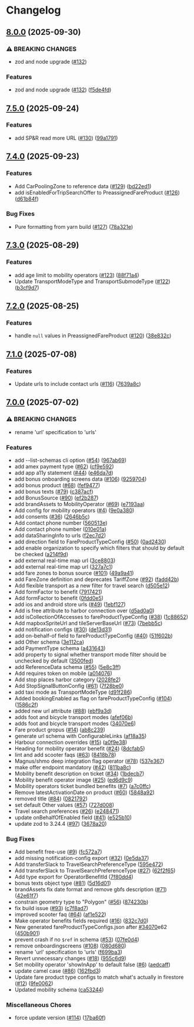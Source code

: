 # Changelog

## [8.0.0](https://github.com/AtB-AS/config-specs/compare/v7.5.0...v8.0.0) (2025-09-30)


### ⚠ BREAKING CHANGES

* zod and node upgrade ([#132](https://github.com/AtB-AS/config-specs/issues/132))

### Features

* zod and node upgrade ([#132](https://github.com/AtB-AS/config-specs/issues/132)) ([f5de4fd](https://github.com/AtB-AS/config-specs/commit/f5de4fd2fcf47b371fd836406e5e74ade82bc0e0))

## [7.5.0](https://github.com/AtB-AS/config-specs/compare/v7.4.0...v7.5.0) (2025-09-24)


### Features

* add SP&R read more URL ([#130](https://github.com/AtB-AS/config-specs/issues/130)) ([99a1791](https://github.com/AtB-AS/config-specs/commit/99a1791552fb58647788111762f4732c27c1968c))

## [7.4.0](https://github.com/AtB-AS/config-specs/compare/v7.3.0...v7.4.0) (2025-09-23)


### Features

* Add CarPoolingZone to reference data ([#129](https://github.com/AtB-AS/config-specs/issues/129)) ([bd22ed1](https://github.com/AtB-AS/config-specs/commit/bd22ed1affd8a2785373ef930327db9b3c979a68))
* add isEnabledForTripSearchOffer to PreassignedFareProduct ([#126](https://github.com/AtB-AS/config-specs/issues/126)) ([d61b84f](https://github.com/AtB-AS/config-specs/commit/d61b84fbb3d2f088055ec676be61ffea3853e781))


### Bug Fixes

* Pure formatting from yarn build ([#127](https://github.com/AtB-AS/config-specs/issues/127)) ([78a321e](https://github.com/AtB-AS/config-specs/commit/78a321e09d337c6c74934fa6a648c5ba73a29a49))

## [7.3.0](https://github.com/AtB-AS/config-specs/compare/v7.2.0...v7.3.0) (2025-08-29)


### Features

* add age limit to mobility operators ([#123](https://github.com/AtB-AS/config-specs/issues/123)) ([88f71a4](https://github.com/AtB-AS/config-specs/commit/88f71a4ae84210b7715223c2fc0b9d9f9ad62fce))
* Update TransportModeType and TransportSubmodeType ([#122](https://github.com/AtB-AS/config-specs/issues/122)) ([b3cf9d7](https://github.com/AtB-AS/config-specs/commit/b3cf9d7da1912720afe4cd45b652d6e904bb6342))

## [7.2.0](https://github.com/AtB-AS/config-specs/compare/v7.1.0...v7.2.0) (2025-08-25)


### Features

* handle `null` values in PreassignedFareProduct ([#120](https://github.com/AtB-AS/config-specs/issues/120)) ([38e832c](https://github.com/AtB-AS/config-specs/commit/38e832c1b775397bf20e9c484616dcced1ff7779))

## [7.1.0](https://github.com/AtB-AS/config-specs/compare/v7.0.0...v7.1.0) (2025-07-08)


### Features

* Update urls to include contact urls ([#116](https://github.com/AtB-AS/config-specs/issues/116)) ([7639a8c](https://github.com/AtB-AS/config-specs/commit/7639a8cb4d77f291be33a72de10d0f80ae4c0fe5))

## [7.0.0](https://github.com/AtB-AS/config-specs/compare/v2.0.0...v7.0.0) (2025-07-02)


### ⚠ BREAKING CHANGES

* rename 'url' specification to 'urls'

### Features

* add --list-schemas cli option ([#54](https://github.com/AtB-AS/config-specs/issues/54)) ([967ab69](https://github.com/AtB-AS/config-specs/commit/967ab69cbb90aa7ab0160efe9cca53498b401aa2))
* add amex payment type ([#62](https://github.com/AtB-AS/config-specs/issues/62)) ([cf9e592](https://github.com/AtB-AS/config-specs/commit/cf9e59213b0e99cdc83e5a136ea4e38436c2135a))
* add app a11y statement ([#44](https://github.com/AtB-AS/config-specs/issues/44)) ([e46da7d](https://github.com/AtB-AS/config-specs/commit/e46da7d859d6a660b74bb7113c4bb3cfb0099823))
* add bonus onboarding screens data ([#106](https://github.com/AtB-AS/config-specs/issues/106)) ([9259704](https://github.com/AtB-AS/config-specs/commit/9259704a81786c21d90d7562d1f9a5b7529c0ee4))
* add bonus product ([#68](https://github.com/AtB-AS/config-specs/issues/68)) ([fef9477](https://github.com/AtB-AS/config-specs/commit/fef94774b3a1cac9f601dd61dd5ea9f472eb97be))
* add bonus texts ([#79](https://github.com/AtB-AS/config-specs/issues/79)) ([c387acf](https://github.com/AtB-AS/config-specs/commit/c387acf93b73bf46e0e7a90b5c6d8aebbe7af051))
* add BonusSource ([#90](https://github.com/AtB-AS/config-specs/issues/90)) ([ef2b287](https://github.com/AtB-AS/config-specs/commit/ef2b28711b2e24a48b8f8ee27ea52ee51cd56c6d))
* add brandAssets to MobilityOperator ([#69](https://github.com/AtB-AS/config-specs/issues/69)) ([e7193aa](https://github.com/AtB-AS/config-specs/commit/e7193aa455b282c5738c0eeb8ff3d2dacf07ae6a))
* Add config for mobility operators ([#4](https://github.com/AtB-AS/config-specs/issues/4)) ([9e0a380](https://github.com/AtB-AS/config-specs/commit/9e0a380bfff26e51106b7f989104ea4d6d8ab03f))
* add consents ([#36](https://github.com/AtB-AS/config-specs/issues/36)) ([2646b5c](https://github.com/AtB-AS/config-specs/commit/2646b5c4469e17937c6bfedd0c0ab889213ec6b7))
* Add contact phone number ([560513e](https://github.com/AtB-AS/config-specs/commit/560513edb6f4abe204c609a9e9afc1348414b6cf))
* Add contact phone number ([010e01a](https://github.com/AtB-AS/config-specs/commit/010e01a5540da127daeecce45d65bc44c6d41ccb))
* add dataSharingInfo to urls ([f2ec7d2](https://github.com/AtB-AS/config-specs/commit/f2ec7d2e8e4c1a4c1ca34c5a5aef431fb7b8461f))
* add direction field to FareProductTypeConfig ([#50](https://github.com/AtB-AS/config-specs/issues/50)) ([0ad2430](https://github.com/AtB-AS/config-specs/commit/0ad243002ac31e32a944725e6bb1f0bd211dbfaf))
* add enable organization to specify which filters that should by default be checked ([a214f9d](https://github.com/AtB-AS/config-specs/commit/a214f9dd216eabd8207fdab229b3b406e14c2da2))
* add external real-time map url ([3ce8803](https://github.com/AtB-AS/config-specs/commit/3ce88033aee2bc4b9b64c07c6209864713d666ad))
* add external real-time map url ([327a7c1](https://github.com/AtB-AS/config-specs/commit/327a7c19fabb1ddeba1f2109088457cb50a6b9e8))
* add fare zones to bonus source ([#101](https://github.com/AtB-AS/config-specs/issues/101)) ([49a9a41](https://github.com/AtB-AS/config-specs/commit/49a9a41d8384ba439b7e996dc47f765660c1de37))
* add FareZone definition and deprecates TariffZone ([#92](https://github.com/AtB-AS/config-specs/issues/92)) ([fadd42b](https://github.com/AtB-AS/config-specs/commit/fadd42bfd67eb785474e3cb01f529d9cb85a739d))
* Add flexible transport as a new filter for travel search ([d505e12](https://github.com/AtB-AS/config-specs/commit/d505e12c8bab610697320ed2f922003d0467f104))
* Add formFactor to benefit ([7917421](https://github.com/AtB-AS/config-specs/commit/791742168c47465edc4f70afaab2656a79fb4196))
* Add formFactor to benefit ([0fdd0e5](https://github.com/AtB-AS/config-specs/commit/0fdd0e5d67f54642eeeb39f9a238b1cbfea09c55))
* add ios and android store urls ([#49](https://github.com/AtB-AS/config-specs/issues/49)) ([1ebf127](https://github.com/AtB-AS/config-specs/commit/1ebf1276463b5baecb84376a2e519183375bc00f))
* Add is free attribute to harbor connection over ([d5ad0a0](https://github.com/AtB-AS/config-specs/commit/d5ad0a0164c666d3412d971b8d12218fa50b9408))
* add isCollectionOfAccesses to fareProductTypeConfig ([#38](https://github.com/AtB-AS/config-specs/issues/38)) ([1c88652](https://github.com/AtB-AS/config-specs/commit/1c88652f1e44fe26b3a5011678ec1a8ad0f649d2))
* Add mapboxSpriteUrl and tileServerBaseUrl ([#73](https://github.com/AtB-AS/config-specs/issues/73)) ([7bebb5c](https://github.com/AtB-AS/config-specs/commit/7bebb5cfe2b05781f726af80683c7b390ae49d34))
* add notification configs ([#30](https://github.com/AtB-AS/config-specs/issues/30)) ([de13d31](https://github.com/AtB-AS/config-specs/commit/de13d31a9a796cb73da163c32d8b45682be9efa0))
* add on-behalf-of field to fareProductTypeConfig ([#40](https://github.com/AtB-AS/config-specs/issues/40)) ([51f602b](https://github.com/AtB-AS/config-specs/commit/51f602bc336ae702ff0c1dc01450f6356576cfd3))
* add Other schema ([3e112ca](https://github.com/AtB-AS/config-specs/commit/3e112cab9dc3675ebf1378abb9b8a40f12eec4bc))
* add PaymentType schema ([a431643](https://github.com/AtB-AS/config-specs/commit/a431643d3c149ba2a7cb9e1f37f58c0018e849a1))
* add property to signal whether transport mode filter should be unchecked by default ([3500fed](https://github.com/AtB-AS/config-specs/commit/3500fed11c6f9adb081093eb147ceed359ed68f4))
* add ReferenceData schema ([#55](https://github.com/AtB-AS/config-specs/issues/55)) ([5e8c3ff](https://github.com/AtB-AS/config-specs/commit/5e8c3ff8e1f6ae96879450ba3aa95da7f3cef62b))
* Add requires token on mobile ([a014076](https://github.com/AtB-AS/config-specs/commit/a01407622871108d603cd567290e4be8d25dfd1b))
* Add stop places harbor category ([2028fe2](https://github.com/AtB-AS/config-specs/commit/2028fe2c0ff7e95111373d4454ba556ff40e63d4))
* Add StopSignalButtonConfig ([#61](https://github.com/AtB-AS/config-specs/issues/61)) ([7f28be0](https://github.com/AtB-AS/config-specs/commit/7f28be093dc6c201c07f2c2994f82c73e75b3f00))
* add taxi mode as TransportModeType ([d91f286](https://github.com/AtB-AS/config-specs/commit/d91f2862351038e1dd80d2d6f416470582a7fb9e))
* Added bookingEnabled as flag on fareProductTypeConfig ([#104](https://github.com/AtB-AS/config-specs/issues/104)) ([1586c2f](https://github.com/AtB-AS/config-specs/commit/1586c2fd9a6999cbc095eac769ff89f4375fd1dc))
* added new url attribute ([#88](https://github.com/AtB-AS/config-specs/issues/88)) ([ebf9a3d](https://github.com/AtB-AS/config-specs/commit/ebf9a3d8ec7057006f28cdcf57b3385763f91393))
* adds foot and bicycle transport modes ([afef06b](https://github.com/AtB-AS/config-specs/commit/afef06baac2e561858fe745ed4a4f8239de425a8))
* adds foot and bicycle transport modes ([34070e6](https://github.com/AtB-AS/config-specs/commit/34070e624461b3a15db854969e0fcaa21751eaba))
* Fare product gropus ([#14](https://github.com/AtB-AS/config-specs/issues/14)) ([ab8c239](https://github.com/AtB-AS/config-specs/commit/ab8c2391e4ef539ef1d3b42170e6b3749496947d))
* generate url schema with ConfigurableLinks ([af18a35](https://github.com/AtB-AS/config-specs/commit/af18a3589f7f103eb9d68dd9655fca356870de99))
* Harbour connection overrides ([#15](https://github.com/AtB-AS/config-specs/issues/15)) ([a0f9e38](https://github.com/AtB-AS/config-specs/commit/a0f9e3893404160d69ac92654cdadcd7f9363c51))
* Heading for mobility operator benefit ([#24](https://github.com/AtB-AS/config-specs/issues/24)) ([8dcfab5](https://github.com/AtB-AS/config-specs/commit/8dcfab5456e0e9c5a1dd1e5d48086701f0d7f84e))
* lint and add scooter faqs ([#63](https://github.com/AtB-AS/config-specs/issues/63)) ([8418b78](https://github.com/AtB-AS/config-specs/commit/8418b78624493e90682a976acc3b8d6360ce20dd))
* Magnus/shmo deep integration flag operator ([#78](https://github.com/AtB-AS/config-specs/issues/78)) ([537e367](https://github.com/AtB-AS/config-specs/commit/537e36770be524813660c1e0a1da5f002233d63b))
* make offer endpoint mandatory ([#42](https://github.com/AtB-AS/config-specs/issues/42)) ([811ba8c](https://github.com/AtB-AS/config-specs/commit/811ba8c175b450b0323e90df31b26a5bc29b72f7))
* Mobility benefit description on ticket ([#34](https://github.com/AtB-AS/config-specs/issues/34)) ([1bdecb7](https://github.com/AtB-AS/config-specs/commit/1bdecb7a509746b908f12039acc83c8cf37aaa0b))
* Mobility benefit operator image ([#25](https://github.com/AtB-AS/config-specs/issues/25)) ([ed6d9c9](https://github.com/AtB-AS/config-specs/commit/ed6d9c918af8cd17542955f321b03a21246ecf01))
* Mobility operators ticket bundled benefits ([#7](https://github.com/AtB-AS/config-specs/issues/7)) ([a7c0ffc](https://github.com/AtB-AS/config-specs/commit/a7c0ffc0ed89ea568dc11caf727a084d0d606a4c))
* Remove latestActivationDate on product ([#60](https://github.com/AtB-AS/config-specs/issues/60)) ([5848a92](https://github.com/AtB-AS/config-specs/commit/5848a921fed1030a640e92334b4e598413d66add))
* removed title ([#84](https://github.com/AtB-AS/config-specs/issues/84)) ([0821792](https://github.com/AtB-AS/config-specs/commit/08217925e43d0ab8a97437642ae821d43b775527))
* set default Other values ([#57](https://github.com/AtB-AS/config-specs/issues/57)) ([727d008](https://github.com/AtB-AS/config-specs/commit/727d008ce02db702b4f6f57b76fa842ea240d681))
* Travel search preferences ([#26](https://github.com/AtB-AS/config-specs/issues/26)) ([e248471](https://github.com/AtB-AS/config-specs/commit/e248471d396fb69ebaa9b27fbaceb988a78966a5))
* update onBehalfOfEnabled field ([#41](https://github.com/AtB-AS/config-specs/issues/41)) ([e525b10](https://github.com/AtB-AS/config-specs/commit/e525b10c8b2e3542ff0e5b6a4c15a0c2584b36e4))
* update zod to 3.24.4 ([#97](https://github.com/AtB-AS/config-specs/issues/97)) ([3678a20](https://github.com/AtB-AS/config-specs/commit/3678a20ab29f948a9fc968105bee6969a902f396))


### Bug Fixes

* Add benefit free-use ([#9](https://github.com/AtB-AS/config-specs/issues/9)) ([fc572a7](https://github.com/AtB-AS/config-specs/commit/fc572a740d722ed6635534bf6b5c151084b6a176))
* add missing notification-config export ([#32](https://github.com/AtB-AS/config-specs/issues/32)) ([0e5da37](https://github.com/AtB-AS/config-specs/commit/0e5da3790e2b4fc0ba736f17bd583ccd97879763))
* Add transferSlack to TravelSearchPreferenceType ([595e472](https://github.com/AtB-AS/config-specs/commit/595e47240a2d2608cc22e8c6a0d9401aa37f039e))
* Add transferSlack to TravelSearchPreferenceType ([#27](https://github.com/AtB-AS/config-specs/issues/27)) ([62f2f65](https://github.com/AtB-AS/config-specs/commit/62f2f65a0caa9ecd463f8788365048e4352a0fd8))
* Add type export for OperatorBenefitId ([7f80dd4](https://github.com/AtB-AS/config-specs/commit/7f80dd445d61c83faccf34694cb579e2e588cf01))
* bonus texts object type ([#81](https://github.com/AtB-AS/config-specs/issues/81)) ([5d16d01](https://github.com/AtB-AS/config-specs/commit/5d16d01a33069e1cc05651a7450b9ad8de6bc406))
* brandAssets fix date format and remove gbfs description ([#71](https://github.com/AtB-AS/config-specs/issues/71)) ([42e61f7](https://github.com/AtB-AS/config-specs/commit/42e61f77394143904c63fb2e4192e17d6d1fec5c))
* constrain geometry type to "Polygon" ([#56](https://github.com/AtB-AS/config-specs/issues/56)) ([874230b](https://github.com/AtB-AS/config-specs/commit/874230b95873d735cc1c115b4510747247952a7d))
* fix build issue ([#93](https://github.com/AtB-AS/config-specs/issues/93)) ([c7f8ad7](https://github.com/AtB-AS/config-specs/commit/c7f8ad782d73aa00cb0272f2c9e6cf4fb29bf59e))
* improved scooter faq ([#64](https://github.com/AtB-AS/config-specs/issues/64)) ([af1e522](https://github.com/AtB-AS/config-specs/commit/af1e522150f529041403da017cdae634ffacf67e))
* Make operator benefits fields required ([#16](https://github.com/AtB-AS/config-specs/issues/16)) ([832c7d0](https://github.com/AtB-AS/config-specs/commit/832c7d0361b06efe83053d432ccaaf80619809b8))
* New generated fareProductTypeConfigs.json after [#34070](https://github.com/AtB-AS/config-specs/issues/34070)e62 ([450b901](https://github.com/AtB-AS/config-specs/commit/450b901f6e69747029fbc7f117c51f3f7571cee9))
* prevent crash if no `$ref` in schema ([#53](https://github.com/AtB-AS/config-specs/issues/53)) ([07fe0d4](https://github.com/AtB-AS/config-specs/commit/07fe0d4901e8e3c3cf78d0a403ef49ed4680fa0e))
* remove onboardingscreens ([#108](https://github.com/AtB-AS/config-specs/issues/108)) ([080d680](https://github.com/AtB-AS/config-specs/commit/080d680c888b417088f22e8e38916116664106f5))
* rename 'url' specification to 'urls' ([f699ba3](https://github.com/AtB-AS/config-specs/commit/f699ba3fc5f58fb1736bfae4b557b941655306b1))
* Revert unnecessary changes ([#18](https://github.com/AtB-AS/config-specs/issues/18)) ([955c6d9](https://github.com/AtB-AS/config-specs/commit/955c6d9386e20d6b6d3d5abf2197bd4a7bd10505))
* Set mobility operator 'showInApp' to default false ([#6](https://github.com/AtB-AS/config-specs/issues/6)) ([aedcaff](https://github.com/AtB-AS/config-specs/commit/aedcaff15692adf72ff2c2b91788c36f255ebb50))
* update camel case ([#86](https://github.com/AtB-AS/config-specs/issues/86)) ([162fbd3](https://github.com/AtB-AS/config-specs/commit/162fbd323188b0f1224c0e87dc6bf273975ce1c4))
* Update fare product type configs to match what's actually in firestore ([#12](https://github.com/AtB-AS/config-specs/issues/12)) ([9fe0062](https://github.com/AtB-AS/config-specs/commit/9fe006283ae64e4e1ae9742b706c3489169d8c44))
* Updated mobility schema ([ca53244](https://github.com/AtB-AS/config-specs/commit/ca53244d076e564d310a94e75c9e134f78e984f7))


### Miscellaneous Chores

* force update version ([#114](https://github.com/AtB-AS/config-specs/issues/114)) ([17ba60f](https://github.com/AtB-AS/config-specs/commit/17ba60fb74ad4b7484d651ee290c8d975fffac1b))
